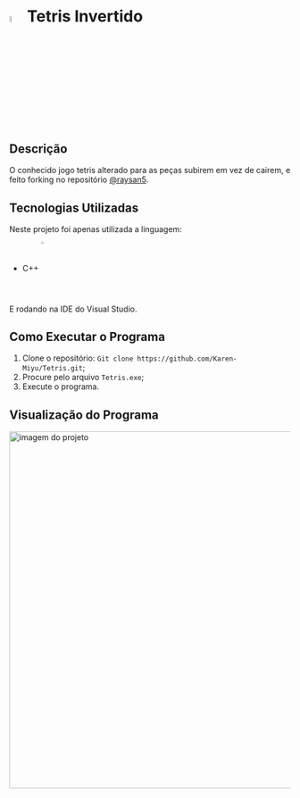 <h1><img src="https://cdn-icons-png.flaticon.com/512/1888/1888006.png" alt="icon tetris" style="display: inline-block; width: 5%;"> Tetris Invertido</h1> 

## Descrição
O conhecido jogo tetris alterado para as peças subirem em vez de cairem, e feito forking no repositório [@raysan5](https://github.com/raysan5/raylib-games/blob/master/classics/src/tetris.c).

## Tecnologias Utilizadas
Neste projeto foi apenas utilizada a linguagem:
<div>
  <ul>
  <li>C++ <img align=center src="https://cdn-icons-png.flaticon.com/256/6132/6132222.png" width=2.5% /></li>
  </ul>
</div>
E rodando na IDE do Visual Studio.

## Como Executar o Programa 
<ol>
  <li>Clone o repositório: <code>Git clone https://github.com/Karen-Miyu/Tetris.git</code>;</li>
  <li>Procure pelo arquivo <code>Tetris.exe</code>;</li>
  <li>Execute o programa.</li>
</ol>

## Visualização do Programa
<img src="https://github.com/Karen-Miyu/Tetris/blob/main/src/Tetris.gif?raw=true" alt="imagem do projeto" style="display: inline-block; width: 40rem">
